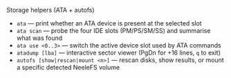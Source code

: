 Storage helpers (ATA + autofs)

- `ata` — print whether an ATA device is present at the selected slot
- `ata scan` — probe the four IDE slots (PM/PS/SM/SS) and summarise what was found
- `ata use <0..3>` — switch the active device slot used by ATA commands
- `atadump [lba]` — interactive sector viewer (PgDn for +16 lines, `q` to exit)
- `autofs [show|rescan|mount <n>]` — rescan disks, show results, or mount a specific detected NeeleFS volume
